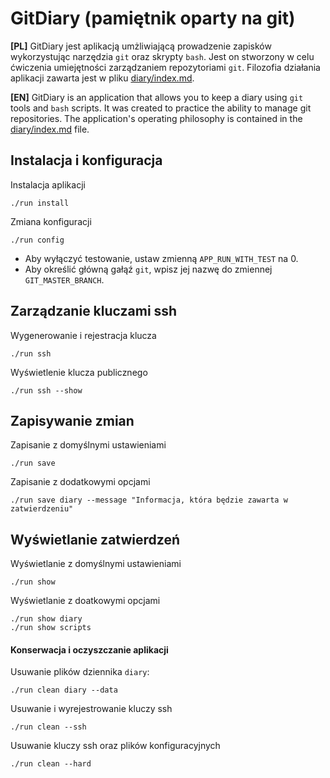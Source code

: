 # GitDiary (pamiętnik oparty na git)


**[PL]** GitDiary jest aplikacją umżliwiającą prowadzenie zapisków wykorzystując narzędzia `git` oraz skrypty `bash`. Jest on stworzony w celu ćwiczenia umiejętności zarządzaniem repozytoriami `git`. Filozofia działania aplikacji zawarta jest w pliku [diary/index.md](./diary/index.md).

**[EN]** GitDiary is an application that allows you to keep a diary using `git` tools and `bash` scripts. It was created to practice the ability to manage git repositories. The application's operating philosophy is contained in the [diary/index.md](./diary/index.md) file.




## Instalacja i konfiguracja


Instalacja aplikacji

```
./run install
```

Zmiana konfiguracji

```
./run config
```

* Aby wyłączyć testowanie, ustaw zmienną `APP_RUN_WITH_TEST` na 0.
* Aby określić główną gałąź `git`, wpisz jej nazwę do zmiennej `GIT_MASTER_BRANCH`.

## Zarządzanie kluczami ssh

Wygenerowanie i rejestracja klucza

```
./run ssh
```

Wyświetlenie klucza publicznego

```
./run ssh --show

```


## Zapisywanie zmian

Zapisanie z domyślnymi ustawieniami

```
./run save
```

Zapisanie z dodatkowymi opcjami

```
./run save diary --message "Informacja, która będzie zawarta w zatwierdzeniu"
```


## Wyświetlanie zatwierdzeń

Wyświetlanie z domyślnymi ustawieniami

```
./run show
```

Wyświetlanie z doatkowymi opcjami

```
./run show diary
./run show scripts
```

#### Konserwacja i oczyszczanie aplikacji

Usuwanie plików dziennika `diary`:

```
./run clean diary --data
```

Usuwanie i wyrejestrowanie kluczy ssh

```
./run clean --ssh
```

Usuwanie kluczy ssh oraz plików konfiguracyjnych

```
./run clean --hard
```

